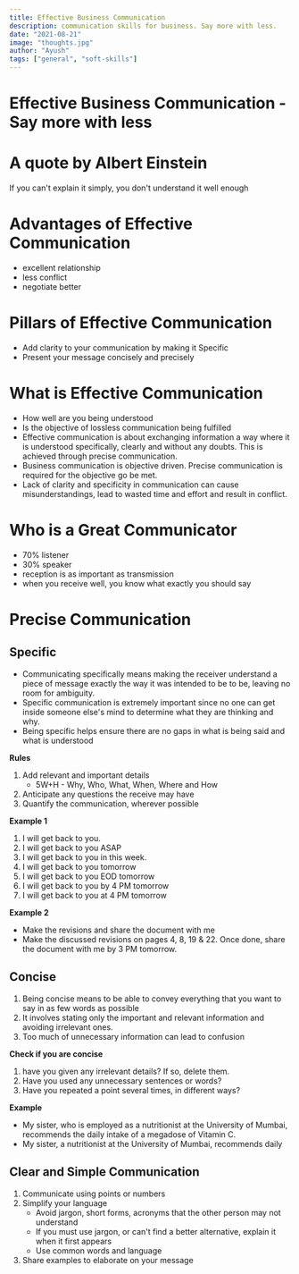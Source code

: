```yaml
---
title: Effective Business Communication
description: communication skills for business. Say more with less.
date: "2021-08-21"
image: "thoughts.jpg"
author: "Ayush"
tags: ["general", "soft-skills"]
---
```


# Effective Business Communication - Say more with less

# A quote by Albert Einstein
If you can't explain it simply, you don't understand it well enough

# Advantages of Effective Communication
- excellent relationship
- less conflict
- negotiate better

# Pillars of Effective Communication
- Add clarity to your communication by making it Specific
- Present your message concisely and precisely

# What is Effective Communication
- How well are you being understood
- Is the objective of lossless communication being fulfilled
- Effective communication is about exchanging information a way where it is understood specifically, clearly and without any doubts. This is achieved through precise communication.
- Business communication is objective driven. Precise communication is required for the objective go be met.
- Lack of clarity and specificity in communication can cause misunderstandings, lead to wasted time and effort and result in conflict. 

# Who is a Great Communicator
- 70% listener
- 30% speaker
- reception is as important as transmission
- when you receive well, you know what exactly you should say

# Precise Communication
## Specific
- Communicating specifically means making the receiver understand a piece of message exactly the way it was intended to be to be, leaving no room for ambiguity.
- Specific communication is extremely important since no one can get inside someone else's mind to determine what they are thinking and why.
- Being specific helps ensure there are no gaps in what is being said and what is understood

**Rules**
1. Add relevant and important details
   - 5W+H - Why, Who, What, When, Where and How
2. Anticipate any questions the receive may have
3. Quantify the communication, wherever possible


**Example 1**

1. I will get back to you.
2. I will get back to you ASAP
3. I will get back to you in this week.
4. I will get back to you tomorrow
5. I will get back to you EOD tomorrow
6. I will get back to you by 4 PM tomorrow
7. I will get back to you at 4 PM tomorrow

**Example 2**
- Make the revisions and share the document with me
- Make the discussed revisions on pages 4, 8, 19 & 22. Once done, share the document with me by 3 PM tomorrow.


## Concise
1. Being concise means to be able to convey everything that you want to say in as few words as possible
2. It involves stating only the important and relevant information and avoiding irrelevant ones.
3. Too much of unnecessary information can lead to confusion

**Check if you are concise**
1. have you given any irrelevant details? If so, delete them.
2. Have you used any unnecessary sentences or words?
3. Have you repeated a point several times, in different ways?

**Example**
- My sister, who is employed as a nutritionist at the University of Mumbai, recommends the daily intake of a megadose of Vitamin C.
- My sister, a nutritionist at the University of Mumbai, recommends daily 

## Clear and Simple Communication
1. Communicate using points or numbers
2. Simplify your language
   - Avoid jargon, short forms, acronyms that the other person may not understand
   - If you must use jargon, or can't find a better alternative, explain it when it first appears
   - Use common words and language
3. Share examples to elaborate on your message
